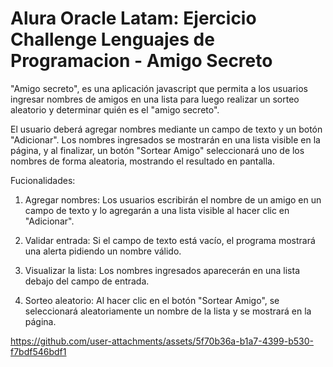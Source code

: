 <h1>Alura Oracle Latam: Ejercicio Challenge Lenguajes de Programacion - Amigo Secreto</h1>

"Amigo secreto", es una aplicación javascript que permita a los usuarios ingresar nombres de amigos en una lista para luego realizar un sorteo aleatorio y determinar quién es el "amigo secreto".

El usuario deberá agregar nombres mediante un campo de texto y un botón "Adicionar". 
Los nombres ingresados se mostrarán en una lista visible en la página, y al finalizar, un botón "Sortear Amigo" seleccionará uno de los nombres de forma aleatoria, mostrando el resultado en pantalla.

Fucionalidades: 
1. Agregar nombres: Los usuarios escribirán el nombre de un amigo en un campo de texto y lo agregarán a una lista visible al hacer clic en "Adicionar".

2. Validar entrada: Si el campo de texto está vacío, el programa mostrará una alerta pidiendo un nombre válido.

3. Visualizar la lista: Los nombres ingresados aparecerán en una lista debajo del campo de entrada.

4. Sorteo aleatorio: Al hacer clic en el botón "Sortear Amigo", se seleccionará aleatoriamente un nombre de la lista y se mostrará en la página.


https://github.com/user-attachments/assets/5f70b36a-b1a7-4399-b530-f7bdf546bdf1

